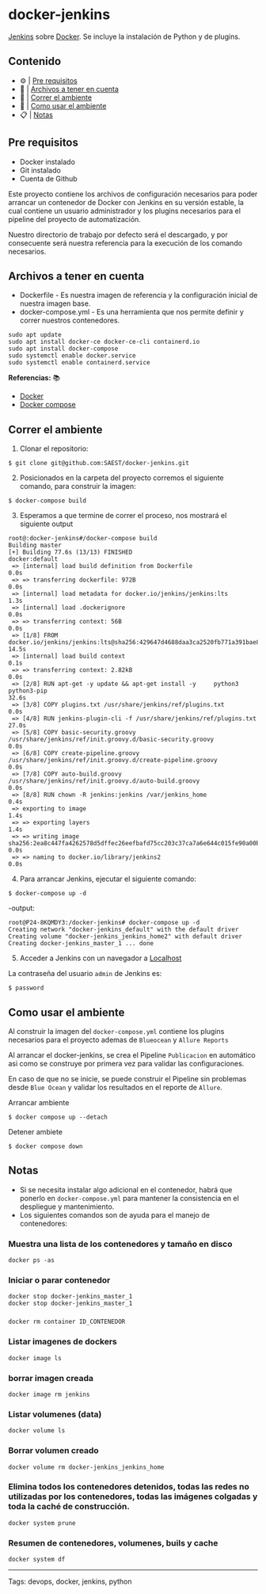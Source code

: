 # docker-jenkins
[Jenkins](https://jenkins.io/) sobre [Docker](https://www.docker.com/). Se incluye la instalación de Python y de plugins.

## Contenido

- ⚙️ | [Pre requisitos](#pre-requisitos)
- 📄 | [Archivos a tener en cuenta](#archivos-a-tener-en-cuenta)
- 🏃 | [Correr el ambiente](#correr-el-ambiente)
- 🔨 | [Como usar el ambiente](#como-usar-el-ambiente)
- 📋 | [Notas](#notas)

## Pre requisitos

- Docker instalado
- Git instalado
- Cuenta de Github 

Este proyecto contiene los archivos de configuración necesarios para poder arrancar un contenedor de Docker con Jenkins en su versión estable, la cual contiene un usuario administrador y los plugins necesarios para el pipeline del proyecto de automatización. 

Nuestro directorio de trabajo por defecto será el descargado, y por consecuente será nuestra referencia para la execución de los comando necesarios.

## Archivos a tener en cuenta
- Dockerfile - Es nuestra imagen de referencia y la configuración inicial de nuestra imagen base.
- docker-compose.yml - Es una herramienta que nos permite definir y correr nuestros contenedores.
```
sudo apt update
sudo apt install docker-ce docker-ce-cli containerd.io
sudo apt install docker-compose
sudo systemctl enable docker.service
sudo systemctl enable containerd.service
```

**Referencias:** 📚
- [Docker](https://www.docker.com/)
- [Docker compose](https://docs.docker.com/compose/)

## Correr el ambiente
1. Clonar el repositorio:
```
$ git clone git@github.com:SAEST/docker-jenkins.git
```

2. Posicionados en la carpeta del proyecto corremos el siguiente comando, para construir la imagen:
```
$ docker-compose build
```

3. Esperamos a que termine de correr el proceso, nos mostrará el siguiente output
```
root@:docker-jenkins#/docker-compose build
Building master
[+] Building 77.6s (13/13) FINISHED                                                                                                          docker:default
 => [internal] load build definition from Dockerfile                                                                                                   0.0s
 => => transferring dockerfile: 972B                                                                                                                   0.0s
 => [internal] load metadata for docker.io/jenkins/jenkins:lts                                                                                         1.3s
 => [internal] load .dockerignore                                                                                                                      0.0s
 => => transferring context: 56B                                                                                                                       0.0s
 => [1/8] FROM docker.io/jenkins/jenkins:lts@sha256:429647d4688daa3ca2520fb771a391bae8efa1e4def824b32345f13dde223227                                  14.5s
 => [internal] load build context                                                                                                                      0.1s
 => => transferring context: 2.82kB                                                                                                                    0.0s
 => [2/8] RUN apt-get -y update && apt-get install -y     python3     python3-pip                                                                     32.6s
 => [3/8] COPY plugins.txt /usr/share/jenkins/ref/plugins.txt                                                                                          0.0s
 => [4/8] RUN jenkins-plugin-cli -f /usr/share/jenkins/ref/plugins.txt                                                                                27.0s
 => [5/8] COPY basic-security.groovy /usr/share/jenkins/ref/init.groovy.d/basic-security.groovy                                                        0.0s
 => [6/8] COPY create-pipeline.groovy /usr/share/jenkins/ref/init.groovy.d/create-pipeline.groovy                                                      0.0s
 => [7/8] COPY auto-build.groovy /usr/share/jenkins/ref/init.groovy.d/auto-build.groovy                                                                0.0s
 => [8/8] RUN chown -R jenkins:jenkins /var/jenkins_home                                                                                               0.4s
 => exporting to image                                                                                                                                 1.4s
 => => exporting layers                                                                                                                                1.4s
 => => writing image sha256:2ea8c447fa4262578d5dffec26eefbafd75cc203c37ca7a6e644c015fe90a00b                                                           0.0s
 => => naming to docker.io/library/jenkins2                                                                                                            0.0s
```

4. Para arrancar Jenkins, ejecutar el siguiente comando:
```
$ docker-compose up -d
```
-output:
```
root@P24-8KQMDY3:/docker-jenkins# docker-compose up -d
Creating network "docker-jenkins_default" with the default driver
Creating volume "docker-jenkins_jenkins_home2" with default driver
Creating docker-jenkins_master_1 ... done
```
5. Acceder a Jenkins con un navegador a [Localhost](http://localhost:8080/login?from=%2F)

La contraseña del usuario `admin` de Jenkins es: 
```
$ password
```
## Como usar el ambiente

Al construir la imagen del `docker-compose.yml` contiene los plugins necesarios para el proyecto ademas de `Blueocean` y `Allure Reports` 

Al arrancar el docker-jenkins, se crea el Pipeline `Publicacion` en automático asi como se construye por primera vez para validar las configuraciones.

En caso de que no se inicie, se puede construir el Pipeline sin problemas desde `Blue Ocean` y validar los resultados en el reporte de `Allure`.

Arrancar ambiente
```
$ docker compose up --detach 
```

Detener ambiete
```
$ docker compose down
```

## Notas
- Si se necesita instalar algo adicional en el contenedor, habrá que ponerlo en `docker-compose.yml` para mantener la consistencia en el despliegue y mantenimiento.
- Los siguientes comandos son de ayuda para el manejo de contenedores:

### Muestra una lista de los contenedores y tamaño en disco
```
docker ps -as
```
### Iniciar o parar contenedor
```
docker stop docker-jenkins_master_1
docker stop docker-jenkins_master_1
```
### 
``` Borrar contenedor
docker rm container ID_CONTENEDOR
```
### Listar imagenes de dockers
```
docker image ls
```
### borrar imagen creada
```
docker image rm jenkins
```
### Listar volumenes (data)
```
docker volume ls
```
### Borrar volumen creado
```
docker volume rm docker-jenkins_jenkins_home
```
### Elimina todos los contenedores detenidos, todas las redes no utilizadas por los contenedores, todas las imágenes colgadas y toda la caché de construcción.
```
docker system prune
```
### Resumen de contenedores, volumenes, buils y cache
```
docker system df
```

---

Tags: devops, docker, jenkins, python
